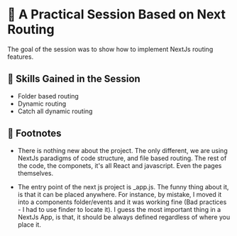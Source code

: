 # :rocket: A Practical Session Based on Next Routing

The goal of the session was to show how to implement NextJs routing features.

## :balloon: Skills Gained in the Session

- Folder based routing
- Dynamic routing
- Catch all dynamic routing

## :bookmark_tabs: Footnotes

- There is nothing new about the project. The only different, we are using NextJs paradigms of code structure, and file based routing. The rest of the code, the componets, it's all React and javascript. Even the pages themselves.

- The entry point of the next js project is \_app.js. The funny thing about it, is that it can be placed anywhere. For instance, by mistake, I moved it into a components folder/events and it was working fine (Bad practices - I had to use finder to locate it). I guess the most important thing in a NextJs App, is that, it should be always defined regardless of where you place it.
